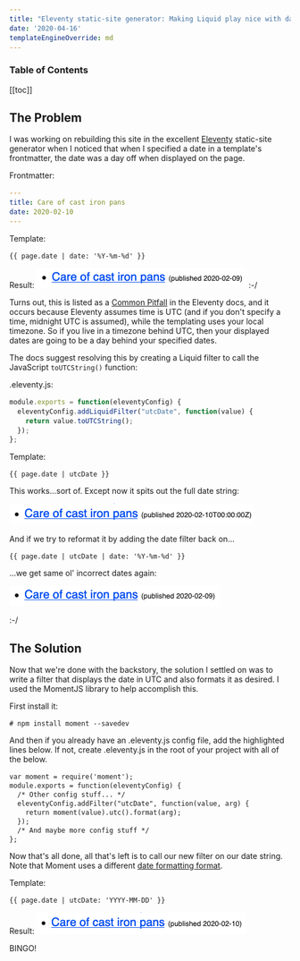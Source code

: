 ```yaml
---
title: "Eleventy static-site generator: Making Liquid play nice with dates"
date: '2020-04-16'
templateEngineOverride: md
---
```

<nav class="toc">
<h3>Table of Contents</h3>

[[toc]]

</nav>

## The Problem
I was working on rebuilding this site in the excellent [Eleventy](https://11ty.dev) static-site generator when I noticed that when I specified a date in a template's frontmatter, the date was a day off when displayed on the page.

Frontmatter:
``` yaml
---
title: Care of cast iron pans
date: 2020-02-10
---
```

Template:
``` jinja2
{{ page.date | date: '%Y-%m-%d' }}
```

Result:
![Wrong date](wrong-date.png)
:-/


Turns out, this is listed as a [Common Pitfall](https://www.11ty.dev/docs/dates/#dates-off-by-one-day) in the Eleventy docs, and it occurs because Eleventy assumes time is UTC (and if you don't specify a time, midnight UTC is assumed), while the templating uses your local timezone. So if you live in a timezone behind UTC, then your displayed dates are going to be a day behind your specified dates.

The docs suggest resolving this by creating a Liquid filter to call the JavaScript `toUTCString()` function:

.eleventy.js:
``` js
module.exports = function(eleventyConfig) {
  eleventyConfig.addLiquidFilter("utcDate", function(value) { 
    return value.toUTCString();
  });
};
```

Template:
``` jinja2
{{ page.date | utcDate }}
```

This works...sort of. Except now it spits out the full date string:

![Right date, wrong format](right-date-wrong-format.png)

And if we try to reformat it by adding the date filter back on...

``` jinja2
{{ page.date | utcDate | date: '%Y-%m-%d' }}
```

...we get same ol' incorrect dates again:

![Wrong date](wrong-date.png)

:-/

## The Solution

Now that we're done with the backstory, the solution I settled on was to write a filter that displays the date in UTC and also formats it as desired. I used the MomentJS library to help accomplish this.

First install it:
``` shell
# npm install moment --savedev
```

And then if you already have an .eleventy.js config file, add the highlighted lines below. If not, create .eleventy.js in the root of your project with all of the below.
``` js/0,3-5
var moment = require('moment');
module.exports = function(eleventyConfig) {
  /* Other config stuff... */
  eleventyConfig.addFilter("utcDate", function(value, arg) { 
    return moment(value).utc().format(arg);
  });
  /* And maybe more config stuff */
};
```

Now that's all done, all that's left is to call our new filter on our date string. Note that Moment uses a different [date formatting format](https://momentjs.com/docs/#/displaying/).

Template:
``` liquid
{{ page.date | utcDate: 'YYYY-MM-DD' }}
```

Result:
![Right date, right format](right-date-right-format.png)

BINGO!
